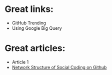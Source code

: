

# Great links:
* GitHub Trending
* Using Google Big Query


# Great articles:

* Article 1
* [Network Structure of Social Coding on Github](https://www.google.com/url?sa=t&rct=j&q=&esrc=s&source=web&cd=1&ved=0CB0QFjAA&url=http%3A%2F%2Fwww.mysmu.edu%2Ffaculty%2Flxjiang%2Fpapers%2Fcsmr13github.pdf&ei=Pn_iU-jyNu7MsQTHg4I4&usg=AFQjCNGlIbmZ8QptKGG3zVuaimqAufy4xA&bvm=bv.72197243,d.cWc)
